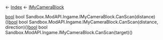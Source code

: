← [Index](Api-Index) ← [IMyCameraBlock](Sandbox.ModAPI.Ingame.IMyCameraBlock)

[bool](System.Boolean) bool Sandbox.ModAPI.Ingame.IMyCameraBlock.CanScan(distance)()[bool](System.Boolean) bool Sandbox.ModAPI.Ingame.IMyCameraBlock.CanScan(distance, direction)()[bool](System.Boolean) bool Sandbox.ModAPI.Ingame.IMyCameraBlock.CanScan(target)()